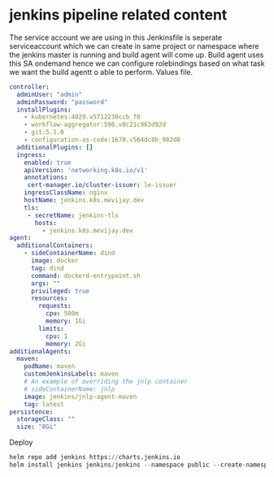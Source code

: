 # jenkins pipeline related content
The service account we are using in this Jenkinsfile is seperate serviceaccount which we can create in same project or namespace where the jenkins master is running and build agent will come up. Build agent uses this SA ondemand hence we can configure rolebindings based on what task we want the build agentt o able to perform.
Values file.

```yaml
controller:
  adminUser: "admin"
  adminPassword: "password"
  installPlugins:
    - kubernetes:4029.v5712230ccb_f8
    - workflow-aggregator:596.v8c21c963d92d
    - git:5.1.0
    - configuration-as-code:1670.v564dc8b_982d0
  additionalPlugins: []
  ingress:
    enabled: true
    apiVersion: 'networking.k8s.io/v1'
    annotations:
     cert-manager.io/cluster-issuer: le-issuer
    ingressClassName: nginx
    hostName: jenkins.k8s.mevijay.dev
    tls:
     - secretName: jenkins-tls
       hosts:
         - jenkins.k8s.mevijay.dev
agent:
  additionalContainers:
    - sideContainerName: dind
      image: docker
      tag: dind
      command: dockerd-entrypoint.sh
      args: ""
      privileged: true
      resources:
        requests:
          cpu: 500m
          memory: 1Gi
        limits:
          cpu: 1
          memory: 2Gi
additionalAgents:
  maven:
    podName: maven
    customJenkinsLabels: maven
    # An example of overriding the jnlp container
    # sideContainerName: jnlp
    image: jenkins/jnlp-agent-maven
    tag: latest
persistence:
  storageClass: ""
  size: "8Gi"

```

Deploy

```python
helm repo add jenkins https://charts.jenkins.io 
helm install jenkins jenkins/jenkins --namespace public --create-namespace -f jenkins-values.yaml --version 4.11.1
```
